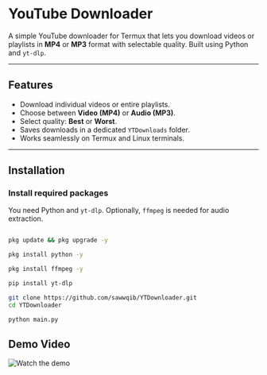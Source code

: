 # YouTube Downloader

A simple YouTube downloader for Termux that lets you download videos or playlists in **MP4** or **MP3** format with selectable quality. Built using Python and `yt-dlp`.

---

## Features

- Download individual videos or entire playlists.
- Choose between **Video (MP4)** or **Audio (MP3)**.
- Select quality: **Best** or **Worst**.
- Saves downloads in a dedicated `YTDownloads` folder.
- Works seamlessly on Termux and Linux terminals.

---

## Installation

### Install required packages

You need Python and `yt-dlp`. Optionally, `ffmpeg` is needed for audio extraction.

```bash

pkg update && pkg upgrade -y

pkg install python -y

pkg install ffmpeg -y

pip install yt-dlp

git clone https://github.com/sawwqib/YTDownloader.git
cd YTDownloader

python main.py
```
## Demo Video

![Watch the demo](https://res.cloudinary.com/datfjlguq/image/upload/v1759749422/v6jzwpizgclwzdx1jjdc.gif)

